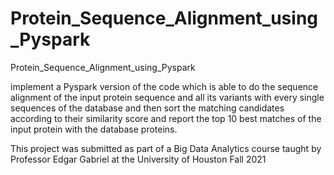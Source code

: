 # Protein_Sequence_Alignment_using_Pyspark

Protein_Sequence_Alignment_using_Pyspark


implement a Pyspark version of the code which is able to do the sequence alignment of the 
input protein sequence and all its variants with every single sequences of the database and 
then sort the matching candidates according to their similarity score and report the top 10 
best matches of the input protein with the database proteins.

This project was submitted as part of a Big Data Analytics course taught by Professor Edgar Gabriel at the University of Houston Fall 2021
